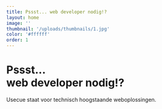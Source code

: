 ```yaml
---
title: Pssst... web developer nodig!?
layout: home
image: ''
thumbnail: '/uploads/thumbnails/1.jpg'
color: '#ffffff'
order: 1
---
```


# Pssst...<br />web developer nodig!?

Usecue staat voor technisch hoogstaande weboplossingen.